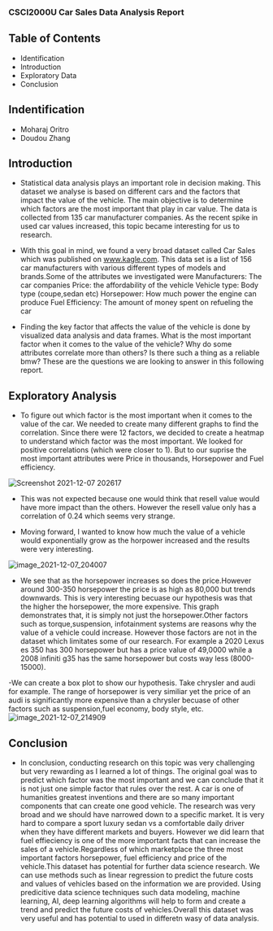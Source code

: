 ### CSCI2000U  Car Sales Data Analysis Report

 
 
 ## Table of Contents 

   - Identification
   - Introduction
   - Exploratory Data
   - Conclusion
   
   






##  Indentification
  - Moharaj Oritro
  - Doudou Zhang

## Introduction
   
   -  Statistical data analysis plays an important role in decision making. This dataset we analyse is based on different cars and the factors that impact the value of the vehicle. The main objective is to determine which factors are the most important that play in car value. The data is collected from 135 car manufacturer companies. As the recent spike in used car values increased, this topic became interesting for us to research.

  - With this goal in mind, we found a very broad dataset called Car Sales which was published on www.kagle.com. This data set is  a list of 156 car manufacturers with various different types of models and brands.Some of the attributes we investigated were
Manufacturers: The car companies
Price: the affordability of the vehicle
Vehicle type:  Body type (coupe,sedan etc)
Horsepower: How much power the engine can produce
Fuel Efficiency: The amount of money spent on refueling the car


- Finding the key factor that affects the value of the vehicle is done by visualized data analysis and data frames. What is the most important factor when it comes to the value of the vehicle? Why do some attributes correlate more than others? Is there such a thing as a reliable bmw? These are the questions we are looking to answer in this following report.


## Exploratory Analysis
   - To figure out which factor is the most important when it comes to the value of the car. We needed to create many different graphs to find the correlation. Since there were 12 factors, we decided to create a heatmap to understand which factor was the most important. We looked for positive correlations (which were closer to 1). But to our suprise  the most important attributes were Price in thousands, Horsepower and Fuel efficiency.

![Screenshot 2021-12-07 202617](https://user-images.githubusercontent.com/90271165/145131884-123cca39-9c06-4778-8181-8aaae268dd34.png)
- This was not expected because one would think that resell value would have more impact than the others. However the resell value only has a correlation of 0.24 which seems very strange. 

- Moving forward, I wanted to know  how much the value of a vehicle would exponentially grow as the horpower increased and the results were very interesting.

![image_2021-12-07_204007](https://user-images.githubusercontent.com/90271165/145133115-fd1c4ebf-99d1-492e-93f1-237ca20a7d20.png)
- We see that as the horsepower increases so does the  price.However around 300-350 horsepower the price is as high as 80,000 but trends downwards. This is very interesting becuase our hypothesis was that the higher the horsepower, the more expensive. This graph demonstrates that, it is simply not just the horsepower.Other factors such as torque,suspension, infotainment systems are reasons why the value of a vehicle could increase. However those factors are not in the dataset which limitates some of our research. For example a 2020 Lexus es 350 has 300 horsepower but has a price value of 49,0000 while a 2008 infiniti g35 has the same horsepower but costs way less (8000-15000).

-We can create a box plot to show our hypothesis. Take chrysler and audi for example. The range of horsepower is very similiar yet the price of an audi is significantly more expensive than a chrysler becuase of other factors such as suspension,fuel economy, body style, etc. 
 ![image_2021-12-07_214909](https://user-images.githubusercontent.com/90271165/145139645-cc4364d0-327e-4785-8e7a-004d63ca82a2.png)



## Conclusion

- In conclusion, conducting research on this topic was very challenging but very rewarding as I learned a lot of things. The original goal was to predict which factor was the most important and we can conclude that it is not just one simple factor that rules over the rest. A car is one of humanities greatest inventions and there are so many important components that can create one good vehicle. The research was very broad and we should have narrowed down to a specific market. It is very hard to compare a sport luxury sedan vs a comfortable daily driver when they have different markets and buyers. However we did learn that fuel effieciency is one of the more important facts that can increase the sales of a vehicle.Regardless of which marketplace the three most important factors horsepower, fuel efficiency and price of the vehicle.This dataset has potential for further data science research. We can use methods such as linear regression to predict the future costs and values of vehicles based on the information we are provided. Using predicitive data science techniques such  data modeling, machine learning, AI, deep learning algorithms will help to form and create a trend and predict the future costs of vehicles.Overall this dataset was very useful and has potential to used in differetn wasy of data analysis.



